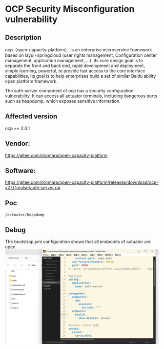 # OCP Security Misconfiguration vulnerability

## Description

ocp（open-capacity-platform） is an enterprise microservice framework based on layui+springcloud (user rights management, Configuration center management, application management,....). Its core design goal is to separate the front and back end, rapid development and deployment, simple learning, powerful, to provide fast access to the core interface capabilities, its goal is to help enterprises build a set of similar Baidu ability open platform framework.

The auth-server component of ocp has a security configuration vulnerability. It can access all actuator terminals, including dangerous ports such as heapdump, which exposes sensitive information.

## Affected version

ocp == 2.0.1

## Vendor:

https://gitee.com/dromara/open-capacity-platform

## Software:

https://gitee.com/dromara/open-capacity-platform/releases/download/ocp-v2.0.1realse/auth-server.rar

## Poc

```shell
/actuator/heapdump
```

## Debug
The bootstrap.yml configuration shows that all endpoints of actuator are open.
![pic1](https://github.com/ggfzx/OCP-Security-Misconfiguration/blob/main/debug.png)
